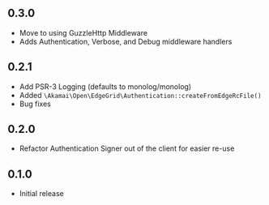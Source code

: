 0.3.0
---
* Move to using GuzzleHttp Middleware
* Adds Authentication, Verbose, and Debug middleware handlers

0.2.1
---
* Add PSR-3 Logging (defaults to monolog/monolog)
* Added `\Akamai\Open\EdgeGrid\Authentication::createFromEdgeRcFile()`
* Bug fixes

0.2.0
---
* Refactor Authentication Signer out of the client for easier re-use

0.1.0
---
* Initial release
